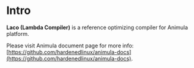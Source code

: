 # Intro
**Laco (Lambda Compiler)** is a reference optimizing compiler for Animula platform.

Please visit Animula document page for more info: [https://github.com/hardenedlinux/animula-docs](https://github.com/hardenedlinux/animula-docs).
